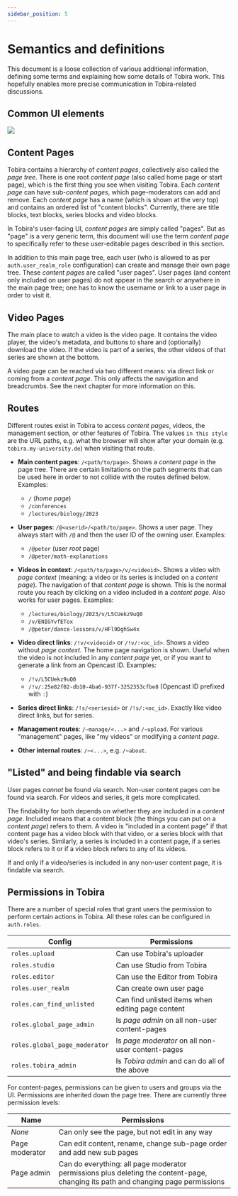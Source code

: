 ```yaml
---
sidebar_position: 5
---
```


# Semantics and definitions

This document is a loose collection of various additional information, defining some terms and explaining how some details of Tobira work.
This hopefully enables more precise communication in Tobira-related discussions.


## Common UI elements

![](./ui-elements.png)

## Content Pages

Tobira contains a hierarchy of *content pages*, collectively also called the *page tree*.
There is one root *content page* (also called home page or start page), which is the first thing you see when visiting Tobira.
Each *content page* can have sub-*content pages*, which page-moderators can add and remove.
Each *content page* has a name (which is shown at the very top) and contains an ordered list of "content blocks".
Currently, there are title blocks, text blocks, series blocks and video blocks.

In Tobira's user-facing UI, *content pages* are simply called "pages".
But as "page" is a very generic term, this document will use the term *content page* to specifically refer to these user-editable pages described in this section.

In addition to this main page tree, each user (who is allowed to as per `auth.user_realm_role` configuration) can create and manage their own page tree.
These *content pages* are called "user pages".
User pages (and content only included on user pages) do not appear in the search or anywhere in the main page tree; one has to know the username or link to a user page in order to visit it.

## Video Pages

The main place to watch a video is the video page.
It contains the video player, the video's metadata, and buttons to share and (optionally) download the video.
If the video is part of a series, the other videos of that series are shown at the bottom.

A video page can be reached via two different means: via direct link or coming from a *content page*.
This only affects the navigation and breadcrumbs.
See the next chapter for more information on this.


## Routes

Different routes exist in Tobira to access *content pages*, videos, the management section, or other features of Tobira.
The values `in this style` are the URL paths, e.g. what the browser will show after your domain (e.g. `tobira.my-university.de`) when visiting that route.

- **Main content pages**: `/<path/to/page>`.
  Shows a *content page* in the page tree.
  There are certain limitations on the path segments that can be used here in order to not collide with the routes defined below.
  Examples:
    - `/` (*home page*)
    - `/conferences`
    - `/lectures/biology/2023`


- **User pages**: `/@<userid>/<path/to/page>`.
  Shows a user page.
  They always start with `/@` and then the user ID of the owning user.
  Examples:
    - `/@peter` (user *root* page)
    - `/@peter/math-explanations`


- **Videos in context**: `/<path/to/page>/v/<videoid>`.
  Shows a video with *page context* (meaning: a video or its series is included on a *content page*).
  The navigation of that *content page* is shown.
  This is the normal route you reach by clicking on a video included in a *content page*.
  Also works for user pages.
  Examples:
    - `/lectures/biology/2023/v/L5CUekz9uQ0`
    - `/v/ENIGYvfETox`
    - `/@peter/dance-lessons/v/HFl9DghSw4x`


- **Video direct links**: `/!v/<videoid>` or `/!v/:<oc_id>`.
  Shows a video without *page context*.
  The home page navigation is shown.
  Useful when the video is not included in any *content page* yet, or if you want to generate a link from an Opencast ID.
  Examples:
    - `/!v/L5CUekz9uQ0`
    - `/!v/:25e82f02-db10-4ba6-937f-3252353cfbe8` (Opencast ID prefixed with `:`)


- **Series direct links**: `/!s/<seriesid>` or `/!s/:<oc_id>`. Exactly like video direct links, but for series.

- **Management routes**: `/~manage/<...>` and `/~upload`. For various "management" pages, like "my videos" or modifying a *content page*.

- **Other internal routes**: `/~<...>`, e.g. `/~about`.


## "Listed" and being findable via search

User pages *cannot* be found via search.
Non-user content pages *can* be found via search.
For videos and series, it gets more complicated.

The findability for both depends on whether they are included in a *content page*.
Included means that a content block (the things you can put on a *content page*) refers to them.
A video is "included in a content page" if that content page has a video block with that video, or a series block with that video's series.
Similarly, a series is included in a content page, if a series block refers to it or if a video block refers to any of its videos.

If and only if a video/series is included in any non-user content page, it is findable via search.

## Permissions in Tobira

There are a number of special roles that grant users the permission to perform certain actions in Tobira.
All these roles can be configured in `auth.roles`.

| Config | Permissions |
| ------ | ----------- |
| `roles.upload` | Can use Tobira's uploader |
| `roles.studio` | Can use Studio from Tobira |
| `roles.editor` | Can use the Editor from Tobira |
| `roles.user_realm` | Can create own user page |
| `roles.can_find_unlisted` | Can find unlisted items when editing page content |
| `roles.global_page_admin` | Is *page admin* on all non-user content-pages |
| `roles.global_page_moderator` | Is *page moderator* on all non-user content-pages |
| `roles.tobira_admin` | Is *Tobira admin* and can do all of the above |

For content-pages, permissions can be given to users and groups via the UI.
Permissions are inherited down the page tree.
There are currently three permission levels:

| Name | Permissions |
| ---- | ----------- |
| *None* | Can only see the page, but not edit in any way |
| Page moderator | Can edit content, rename, change sub-page order and add new sub pages |
| Page admin | Can do everything: all page moderator permissions plus deleting the content-page, changing its path and changing page permissions |
